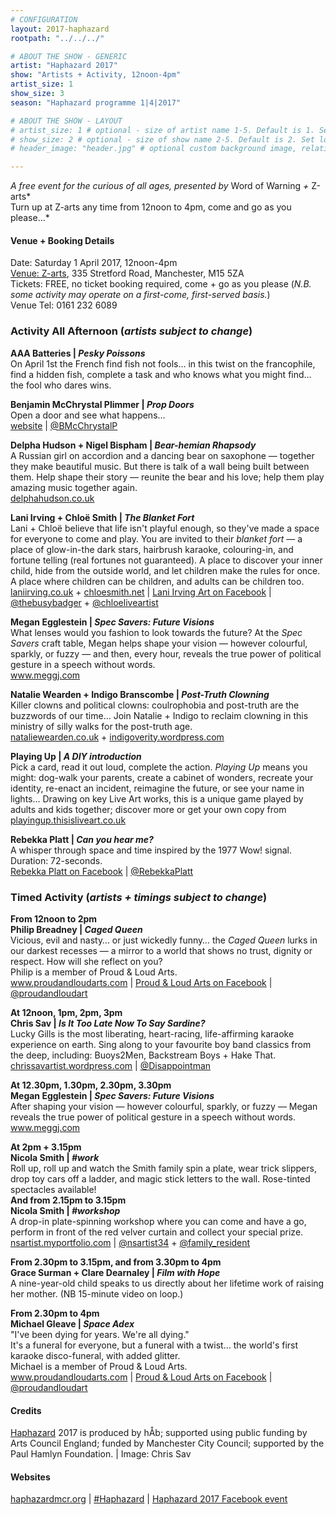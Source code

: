 ```yaml
---
# CONFIGURATION
layout: 2017-haphazard
rootpath: "../../../"

# ABOUT THE SHOW - GENERIC
artist: "Haphazard 2017"
show: "Artists + Activity, 12noon-4pm"
artist_size: 1
show_size: 3
season: "Haphazard programme 1|4|2017"

# ABOUT THE SHOW - LAYOUT
# artist_size: 1 # optional - size of artist name 1-5. Default is 1. Set longer names to lower values
# show_size: 2 # optional - size of show name 2-5. Default is 2. Set longer names to lower values
# header_image: "header.jpg" # optional custom background image, relative to current page

---
```

*A free event for the curious of all ages, presented by* Word of Warning *+* Z-arts*<br>Turn up at Z-arts any time from 12noon to 4pm, come and go as you please…*        

#### Venue + Booking Details
Date: Saturday 1 April 2017, 12noon-4pm    
<a href="http://www.z-arts.org/about-us/getting-here" target="_blank">Venue: Z-arts</a>, 335 Stretford Road, Manchester, M15 5ZA        
Tickets: FREE, no ticket booking required, come + go as you please (*N.B. some activity may operate on a first-come, first-served basis.*)         
Venue Tel: 0161 232 6089        
        
### Activity All Afternoon (*artists subject to change*)        
**AAA Batteries | *Pesky Poissons***        
On April 1st the French find fish not fools… in this twist on the francophile, find a hidden fish, complete a task and who knows what you might find… the fool who dares wins.        
        
**Benjamin McChrystal Plimmer | *Prop Doors***         
Open a door and see what happens…           
<a href="http://bmcchrystalp.wordpress.com" target="_blank">website</a> | <a href="http://twitter.com/BMcChrystalP" target="_blank">@BMcChrystalP</a>         
        
**Delpha Hudson + Nigel Bispham | *Bear-hemian Rhapsody***         
A Russian girl on accordion and a dancing bear on saxophone — together they make beautiful music. But there is talk of a wall being built between them. Help shape their story — reunite the bear and his love; help them play amazing music together again.         
<a href="http://www.delphahudson.co.uk" target="_blank">delphahudson.co.uk</a>        
         
**Lani Irving + Chloë Smith | *The Blanket Fort***        
Lani + Chloë believe that life isn't playful enough, so they've made a space for everyone to come and play. You are invited to their *blanket fort* — a place of glow-in-the dark stars, hairbrush karaoke, colouring-in, and fortune telling (real fortunes not guaranteed). A place to discover your inner child, hide from the outside world, and let children make the rules for once. A place where children can be children, and adults can be children too.           
<a href="http://laniirving.co.uk" target="_blank">laniirving.co.uk</a> + <a href="http://chloesmith.net" target="_blank">chloesmith.net</a> | <a href="http://facebook.com/thebusybadger" target="_blank">Lani Irving Art on Facebook</a> | <a href="http://twitter.com/thebusybadger" target="_blank">@thebusybadger</a> + <a href="http://twitter.com/chloeliveartist" target="_blank">@chloeliveartist</a>        
        
**Megan Egglestein | *Spec Savers: Future Visions***        
What lenses would you fashion to look towards the future? At the *Spec Savers* craft table, Megan helps shape your vision — however colourful, sparkly, or fuzzy — and then, every hour, reveals the true power of political gesture in a speech without words.            
<a href="http://www.meggj.com" target="_blank">www.meggj.com</a>        
        
**Natalie Wearden + Indigo Branscombe | *Post-Truth Clowning***         
Killer clowns and political clowns: coulrophobia and post-truth are the buzzwords of our time… Join Natalie + Indigo to reclaim clowning in this ministry of silly walks for the post-truth age.        
<a href="http://nataliewearden.co.uk" target="_blank">nataliewearden.co.uk</a> + <a href="http://indigoverity.wordpress.com" target="_blank">indigoverity.wordpress.com</a>        
         
**Playing Up | *A DIY introduction***        
Pick a card, read it out loud, complete the action. *Playing Up* means you might: dog-walk your parents, create a cabinet of wonders, recreate your identity, re-enact an incident, reimagine the future, or see your name in lights… Drawing on key Live Art works, this is a unique game played by adults and kids together; discover more or get your own copy from <a href="http://playingup.thisisliveart.co.uk" target="_blank">playingup.thisisliveart.co.uk</a>         
        
**Rebekka Platt | *Can you hear me?***        
A whisper through space and time inspired by the 1977 Wow! signal. Duration: 72-seconds.        
<a href="http://facebook.com/RebekkaPlatt" target="_blank">Rebekka Platt on Facebook</a> | <a href="http://twitter.com/RebekkaPlatt" target="_blank">@RebekkaPlatt</a>           
          
### Timed Activity (*artists + timings subject to change*)           
**From 12noon to 2pm<br>Philip Breadney	| *Caged Queen***         
Vicious, evil and nasty… or just wickedly funny… the *Caged Queen* lurks in our darkest recesses — a mirror to a world that shows no trust, dignity or respect. How will she reflect on you?<br>Philip is a member of Proud & Loud Arts.            
<a href="http://www.proudandloudarts.com/cells-a-body-of-work" target="_blank">www.proudandloudarts.com</a> | <a href="http://facebook.com/proudandloudarts" target="_blank">Proud & Loud Arts on Facebook</a> | <a href="http://twitter.com/proudandloudart" target="_blank">@proudandloudart</a>
         
**At 12noon, 1pm, 2pm, 3pm<br>Chris Sav | *Is It Too Late Now To Say Sardine?***        
Lucky Gills is the most liberating, heart-racing, life-affirming karaoke experience on earth. Sing along to your favourite boy band classics from the deep, including: Buoys2Men, Backstream Boys + Hake That.        
<a href="http://chrissavartist.wordpress.com" target="_blank">chrissavartist.wordpress.com</a> | <a href="http://twitter.com/Disappointman" target="_blank">@Disappointman</a>        
        
**At 12.30pm, 1.30pm, 2.30pm, 3.30pm<br>Megan Egglestein | *Spec Savers: Future Visions***        
After shaping your vision — however colourful, sparkly, or fuzzy — Megan reveals the true power of political gesture in a speech without words.            
<a href="http://www.meggj.com" target="_blank">www.meggj.com</a>        
        
**At 2pm + 3.15pm<br>Nicola Smith | *#work***        
Roll up, roll up and watch the Smith family spin a plate, wear trick slippers, drop toy cars off a ladder, and magic stick letters to the wall. Rose-tinted spectacles available!        
**And from 2.15pm to 3.15pm<br>Nicola Smith | *#workshop***          
A drop-in plate-spinning workshop where you can come and have a go, perform in front of the red velver curtain and collect your special prize.        
<a href="http://nsartist.myportfolio.com" target="_blank">nsartist.myportfolio.com</a> | <a href="http://twitter.com/nsartist34" target="_blank">@nsartist34</a> + <a href="http://twitter.com/family_resident" target="_blank">@family_resident</a>           
               
**From 2.30pm to 3.15pm, and from 3.30pm to 4pm<br>Grace Surman + Clare Dearnaley | *Film with Hope***          
A nine-year-old child speaks to us directly about her lifetime work of raising her mother. (NB 15-minute video on loop.)        
        
**From 2.30pm to 4pm<br>Michael Gleave | *Space Adex***          
"I've been dying for years. We're all dying."<br>It's a funeral for everyone, but a funeral with a twist… the world's first karaoke disco-funeral, with added glitter.<br>Michael is a member of Proud & Loud Arts.          
<a href="http://www.proudandloudarts.com/cells-a-body-of-work" target="_blank">www.proudandloudarts.com</a> | <a href="http://facebook.com/proudandloudarts" target="_blank">Proud & Loud Arts on Facebook</a> | <a href="http://twitter.com/proudandloudart" target="_blank">@proudandloudart</a>            
             
#### Credits         
[Haphazard](/hab/haphazard) 2017 is produced by hÅb; supported using public funding by Arts Council England; funded by Manchester City Council; supported by the Paul Hamlyn Foundation. | Image: Chris Sav        

#### Websites        
<a href="http://haphazardmcr.org" target="_blank">haphazardmcr.org</a> | <a href="http://twitter.com/hashtag/Haphazard" target="_blank">#Haphazard</a> | <a href="http://facebook.com/events/274998376255183" target="_blank">Haphazard 2017 Facebook event</a>
